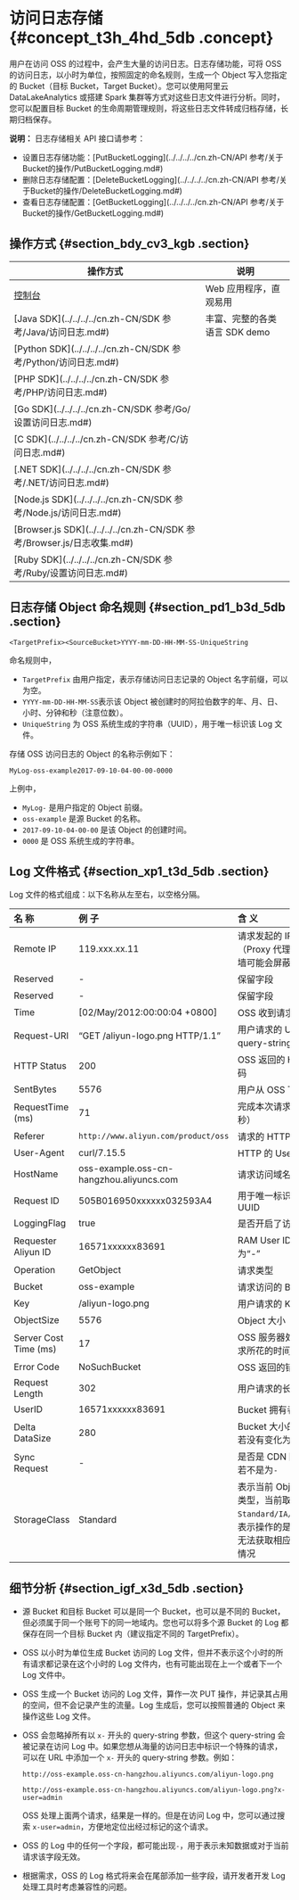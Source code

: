 # 访问日志存储 {#concept_t3h_4hd_5db .concept}

用户在访问 OSS 的过程中，会产生大量的访问日志。日志存储功能，可将 OSS 的访问日志，以小时为单位，按照固定的命名规则，生成一个 Object 写入您指定的 Bucket（目标 Bucket，Target Bucket）。您可以使用阿里云 DataLakeAnalytics 或搭建 Spark 集群等方式对这些日志文件进行分析。同时，您可以配置目标 Bucket 的生命周期管理规则，将这些日志文件转成归档存储，长期归档保存。

**说明：** 日志存储相关 API 接口请参考：

-   设置日志存储功能：[PutBucketLogging](../../../../cn.zh-CN/API 参考/关于Bucket的操作/PutBucketLogging.md#)
-   删除日志存储配置：[DeleteBucketLogging](../../../../cn.zh-CN/API 参考/关于Bucket的操作/DeleteBucketLogging.md#)
-   查看日志存储配置：[GetBucketLogging](../../../../cn.zh-CN/API 参考/关于Bucket的操作/GetBucketLogging.md#)

## 操作方式 {#section_bdy_cv3_kgb .section}

|操作方式|说明|
|----|--|
|[控制台](../../../../cn.zh-CN/控制台用户指南/日志管理/设置日志存储.md#)|Web 应用程序，直观易用|
|[Java SDK](../../../../cn.zh-CN/SDK 参考/Java/访问日志.md#)|丰富、完整的各类语言 SDK demo|
|[Python SDK](../../../../cn.zh-CN/SDK 参考/Python/访问日志.md#)|
|[PHP SDK](../../../../cn.zh-CN/SDK 参考/PHP/访问日志.md#)|
|[Go SDK](../../../../cn.zh-CN/SDK 参考/Go/设置访问日志.md#)|
|[C SDK](../../../../cn.zh-CN/SDK 参考/C/访问日志.md#)|
|[.NET SDK](../../../../cn.zh-CN/SDK 参考/.NET/访问日志.md#)|
|[Node.js SDK](../../../../cn.zh-CN/SDK 参考/Node.js/访问日志.md#)|
|[Browser.js SDK](../../../../cn.zh-CN/SDK 参考/Browser.js/日志收集.md#)|
|[Ruby SDK](../../../../cn.zh-CN/SDK 参考/Ruby/设置访问日志.md#)|

## 日志存储 Object 命名规则 {#section_pd1_b3d_5db .section}

```
<TargetPrefix><SourceBucket>YYYY-mm-DD-HH-MM-SS-UniqueString
```

命名规则中，

-   `TargetPrefix` 由用户指定，表示存储访问日志记录的 Object 名字前缀，可以为空。
-   `YYYY-mm-DD-HH-MM-SS`表示该 Object 被创建时的阿拉伯数字的年、月、日、小时、分钟和秒（注意位数）。
-   `UniqueString` 为 OSS 系统生成的字符串（UUID），用于唯一标识该 Log 文件。

存储 OSS 访问日志的 Object 的名称示例如下：

```
MyLog-oss-example2017-09-10-04-00-00-0000
```

上例中，

-   `MyLog-` 是用户指定的 Object 前缀。
-   `oss-example` 是源 Bucket 的名称。
-   `2017-09-10-04-00-00` 是该 Object 的创建时间。
-   `0000` 是 OSS 系统生成的字符串。

## Log 文件格式 {#section_xp1_t3d_5db .section}

Log 文件的格式组成：以下名称从左至右，以空格分隔。

|名 称|例 子|含 义|
|:--|:--|:--|
|Remote IP|119.xxx.xx.11|请求发起的 IP 地址（Proxy 代理或用户防火墙可能会屏蔽该字段）|
|Reserved|-|保留字段|
|Reserved|-|保留字段|
|Time|\[02/May/2012:00:00:04 +0800\]|OSS 收到请求的时间|
|Request-URI|“GET /aliyun-logo.png HTTP/1.1”|用户请求的 URI（包括 query-string）|
|HTTP Status|200|OSS 返回的 HTTP 状态码|
|SentBytes|5576|用户从 OSS 下载的流量|
|RequestTime \(ms\)|71|完成本次请求的时间（毫秒）|
|Referer|`http://www.aliyun.com/product/oss`|请求的 HTTP Referer|
|User-Agent|curl/7.15.5|HTTP 的 User-Agent 头|
|HostName|oss-example.oss-cn-hangzhou.aliyuncs.com|请求访问域名|
|Request ID|505B016950xxxxxx032593A4|用于唯一标识该请求的 UUID|
|LoggingFlag|true|是否开启了访问日志功能|
|Requester Aliyun ID|16571xxxxxx83691|RAM User ID；匿名访问为“-”|
|Operation|GetObject|请求类型|
|Bucket|oss-example|请求访问的 Bucket 名字|
|Key|/aliyun-logo.png|用户请求的 Key|
|ObjectSize|5576|Object 大小|
|Server Cost Time \(ms\)|17|OSS 服务器处理本次请求所花的时间（毫秒）|
|Error Code|NoSuchBucket|OSS 返回的错误码|
|Request Length|302|用户请求的长度（Byte）|
|UserID|16571xxxxxx83691|Bucket 拥有者 ID|
|Delta DataSize|280|Bucket 大小的变化量；若没有变化为`-`|
|Sync Request|-|是否是 CDN 回源请求；若不是为`-`|
|StorageClass|Standard|表示当前 Object 的存储类型，当前取值为 `Standard/IA/Archive`，`-`表示操作的是Bucket等无法获取相应存储类型的情况|

## 细节分析 {#section_igf_x3d_5db .section}

-   源 Bucket 和目标 Bucket 可以是同一个 Bucket，也可以是不同的 Bucket，但必须属于同一个账号下的同一地域内。您也可以将多个源 Bucket 的 Log 都保存在同一个目标 Bucket 内（建议指定不同的 TargetPrefix）。
-   OSS 以小时为单位生成 Bucket 访问的 Log 文件，但并不表示这个小时的所有请求都记录在这个小时的 Log 文件内，也有可能出现在上一个或者下一个 Log 文件中。
-   OSS 生成一个 Bucket 访问的 Log 文件，算作一次 PUT 操作，并记录其占用的空间，但不会记录产生的流量。Log 生成后，您可以按照普通的 Object 来操作这些 Log 文件。
-   OSS 会忽略掉所有以 `x-` 开头的 query-string 参数，但这个 query-string 会被记录在访问 Log 中。如果您想从海量的访问日志中标识一个特殊的请求，可以在 URL 中添加一个 `x-` 开头的 query-string 参数。例如：

    `http://oss-example.oss-cn-hangzhou.aliyuncs.com/aliyun-logo.png`

    `http://oss-example.oss-cn-hangzhou.aliyuncs.com/aliyun-logo.png?x-user=admin`

    OSS 处理上面两个请求，结果是一样的。但是在访问 Log 中，您可以通过搜索 `x-user=admin`，方便地定位出经过标记的这个请求。

-   OSS 的 Log 中的任何一个字段，都可能出现`-`，用于表示未知数据或对于当前请求该字段无效。
-   根据需求，OSS 的 Log 格式将来会在尾部添加一些字段，请开发者开发 Log 处理工具时考虑兼容性的问题。

